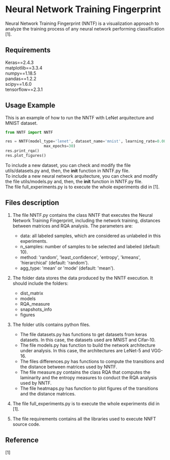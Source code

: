# Neural Network Training Fingerprint
Neural Network Training Fingerprint (NNTF) is a visualization approach to analyze the training process of any neural network performing classification [1].

## Requirements

Keras==2.4.3\
matplotlib==3.3.4\
numpy==1.18.5\
pandas==1.2.2\
scipy==1.6.0\
tensorflow==2.3.1

## Usage Example

This is an example of how to run the NNTF with LeNet arquitecture and MNIST dataset.

```python
from NNTF import NNTF

res = NNTF(model_type='lenet', dataset_name='mnist', learning_rate=0.001, momentum=0.9, weight_decay=0.005,
                 max_epochs=30)
res.print_rqa()
res.plot_figures()
```
To include a new dataset, you can check and modify the file utils/datasets.py and, then, the __init__ function in NNTF.py file.\
To include a new neural network arquitecture, you can check and modify the file utils/models.py and, then, the __init__ function in NNTF.py file.\
The file full_experiments.py is to execute the whole experiments did in [1].

## Files description

1. The file NNTF.py contains the class NNTF that executes the Neural Network Training Fingerprint, including the network training, distances between matrices and RQA analysis.
The parameters are:
   - data: all labeled samples, which are considered as unlabeled in this experiments.
   - n_samples: number of samples to be selected and labeled (default: 10).
   - method: 'random', 'least_confidence', 'entropy', 'kmeans', 'hierarchical' (default: 'random').
   - agg_type: 'mean' or 'mode' (default: 'mean').

2. The folder data stores the data produced by the NNTF execution.
It should include the folders:
   - dist_matrix
   - models
   - RQA_measure
   - snapshots_info
   - figures

3. The folder utils contains python files.
   - The file datasets.py has functions to get datasets from keras datasets. In this case, the datasets used are MNIST and Cifar-10.
   - The file models.py has function to build the network architecture under analysis. In this case, the architectures are LeNet-5 and VGG-16.
   - The files differences.py has functions to compute the transitions and the distance between matrices used by NNTF.
   - The file measure.py contains the class RQA that computes the laminarity and the entropy measures to conduct the RQA analysis used by NNTF.
   - The file heatmaps.py has function to plot figures of the transitions and the distance matrices.

4. The file full_experiments.py is to execute the whole experiments did in [1].

5. The file requirements contains all the libraries used to execute NNFT source code.

## Reference

[1]

